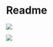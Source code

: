 # Readme

<img src='http://g.gravizo.com/g?
 digraph G {
  elaspic_standalone_core -> core_load_data;
  elaspic_training_core -> core_load_data;
  core_load_data -> core_data_statistics;
  core_load_data -> core_vs_interface_data_statistics;
  core_load_data -> core_machine_learning;
 }
'/>

<img src='http://g.gravizo.com/g?
 digraph G {
  elaspic_standalone_interface -> interface_load_data;
  elaspic_training_interface -> interface_load_data;
  interface_load_data -> interface_data_statistics;
  interface_load_data -> core_vs_interface_data_statistics;
  interface_load_data -> interface_machine_learning;
 }
'/>
